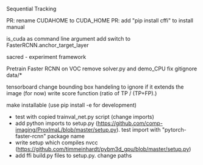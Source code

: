 Sequential Tracking

PR: rename CUDAHOME to CUDA_HOME
PR: add "pip install cffi" to install manual

is_cuda as command line argument
    add switch to FasterRCNN.anchor_target_layer

sacred - experiment framework

Pretrain Faster RCNN on VOC
remove solver.py and demo_CPU
fix gitignore data/*


tensorboard
change bounding box handeling to ignore if it extends the image (for now)
write score function (ratio of TP / (TP+FP).)

make installable (use pip install -e for development)
- test with copied trainval_net.py script (change imports)
- add python imports to setup.py (https://github.com/comp-imaging/ProxImaL/blob/master/setup.py). test import with "pytorch-faster-rcnn" package name
- write setup which compiles nvcc (https://github.com/timmeinhardt/pybm3d_gpu/blob/master/setup.py)
- add ffi build.py files to setup.py. change paths
    